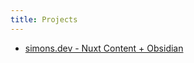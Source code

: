 ```yaml
---
title: Projects
---
```

- [simons.dev - Nuxt Content + Obsidian](code/simons.dev%20-%20Nuxt%20Content%20+%20Obsidian.md)
